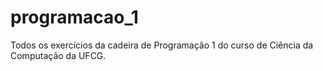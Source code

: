 # programacao_1
Todos os exercícios da cadeira de Programação 1 do curso de Ciência da Computação da UFCG. 
